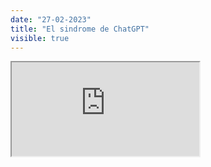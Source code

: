 ```yaml
---
date: "27-02-2023"
title: "El sindrome de ChatGPT"
visible: true
---
```

<iframe src="https://www.youtube.com/embed/F_rwWIbDABc" allowfullscreen></iframe>
